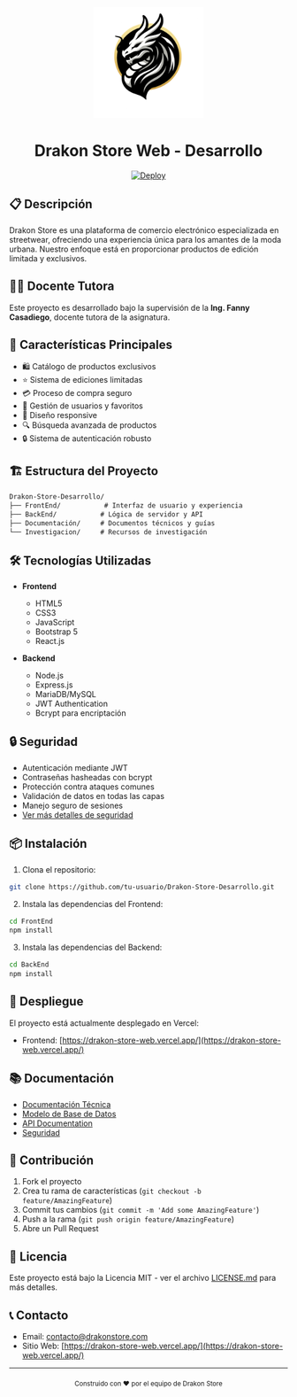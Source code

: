 <div align="center">
  <img src="Drakon Store Web/images/Logo.png" alt="Logo Drakon Store" width="200"/>
  
  # Drakon Store Web - Desarrollo
  
  [![Deploy](https://img.shields.io/badge/Ver%20Sitio-Drakon%20Store-blue?style=for-the-badge)](https://drakon-store-web.vercel.app/)
</div>

## 📋 Descripción
Drakon Store es una plataforma de comercio electrónico especializada en streetwear, ofreciendo una experiencia única para los amantes de la moda urbana. Nuestro enfoque está en proporcionar productos de edición limitada y exclusivos.

## 👨‍🏫 Docente Tutora
Este proyecto es desarrollado bajo la supervisión de la **Ing. Fanny Casadiego**, docente tutora de la asignatura.

## 🚀 Características Principales
- 🛍️ Catálogo de productos exclusivos
- ⭐ Sistema de ediciones limitadas
- 💳 Proceso de compra seguro
- 👤 Gestión de usuarios y favoritos
- 📱 Diseño responsive
- 🔍 Búsqueda avanzada de productos
- 🔒 Sistema de autenticación robusto

## 🏗️ Estructura del Proyecto
```
Drakon-Store-Desarrollo/
├── FrontEnd/           # Interfaz de usuario y experiencia
├── BackEnd/           # Lógica de servidor y API
├── Documentación/     # Documentos técnicos y guías
└── Investigacion/     # Recursos de investigación
```

## 🛠️ Tecnologías Utilizadas
- **Frontend**
  - HTML5
  - CSS3
  - JavaScript
  - Bootstrap 5
  - React.js

- **Backend**
  - Node.js
  - Express.js
  - MariaDB/MySQL
  - JWT Authentication
  - Bcrypt para encriptación

## 🔒 Seguridad
- Autenticación mediante JWT
- Contraseñas hasheadas con bcrypt
- Protección contra ataques comunes
- Validación de datos en todas las capas
- Manejo seguro de sesiones
- [Ver más detalles de seguridad](./Documentación/seguridad.md)

## 📦 Instalación

1. Clona el repositorio:
```bash
git clone https://github.com/tu-usuario/Drakon-Store-Desarrollo.git
```

2. Instala las dependencias del Frontend:
```bash
cd FrontEnd
npm install
```

3. Instala las dependencias del Backend:
```bash
cd BackEnd
npm install
```

## 🚀 Despliegue
El proyecto está actualmente desplegado en Vercel:
- Frontend: [https://drakon-store-web.vercel.app/](https://drakon-store-web.vercel.app/)

## 📚 Documentación
- [Documentación Técnica](./Documentación/)
- [Modelo de Base de Datos](./BackEnd/db_model/)
- [API Documentation](./BackEnd/README.md)
- [Seguridad](./Documentación/seguridad.md)

## 🤝 Contribución
1. Fork el proyecto
2. Crea tu rama de características (`git checkout -b feature/AmazingFeature`)
3. Commit tus cambios (`git commit -m 'Add some AmazingFeature'`)
4. Push a la rama (`git push origin feature/AmazingFeature`)
5. Abre un Pull Request

## 📝 Licencia
Este proyecto está bajo la Licencia MIT - ver el archivo [LICENSE.md](LICENSE.md) para más detalles.

## 📞 Contacto
- Email: contacto@drakonstore.com
- Sitio Web: [https://drakon-store-web.vercel.app/](https://drakon-store-web.vercel.app/)

---
<div align="center">
  <sub>Construido con ❤️ por el equipo de Drakon Store</sub>
</div>
